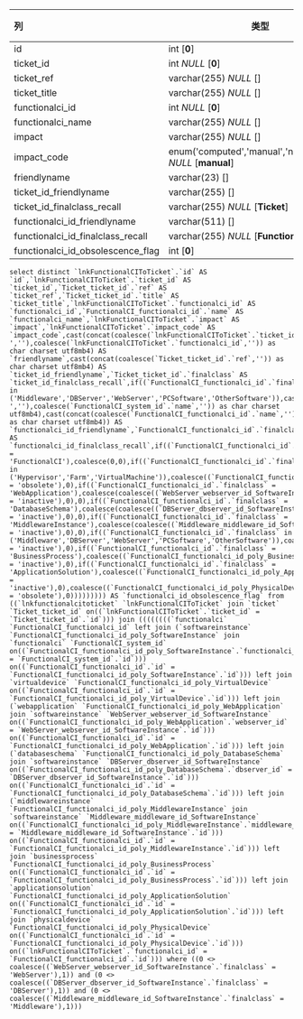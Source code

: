 | 列                                | 类型                                                         | 注释 |
| :-------------------------------- | ------------------------------------------------------------ | ---- |
| id                                | int [**0**]                                                  |      |
| ticket_id                         | int *NULL* [**0**]                                           |      |
| ticket_ref                        | varchar(255) *NULL* []                                       |      |
| ticket_title                      | varchar(255) *NULL* []                                       |      |
| functionalci_id                   | int *NULL* [**0**]                                           |      |
| functionalci_name                 | varchar(255) *NULL* []                                       |      |
| impact                            | varchar(255) *NULL* []                                       |      |
| impact_code                       | enum('computed','manual','not_impacted') *NULL* [**manual**] |      |
| friendlyname                      | varchar(23) []                                               |      |
| ticket_id_friendlyname            | varchar(255) []                                              |      |
| ticket_id_finalclass_recall       | varchar(255) *NULL* [**Ticket**]                             |      |
| functionalci_id_friendlyname      | varchar(511) []                                              |      |
| functionalci_id_finalclass_recall | varchar(255) *NULL* [**FunctionalCI**]                       |      |
| functionalci_id_obsolescence_flag | int [**0**]                                                  |      |

```
select distinct `lnkFunctionalCIToTicket`.`id` AS `id`,`lnkFunctionalCIToTicket`.`ticket_id` AS `ticket_id`,`Ticket_ticket_id`.`ref` AS `ticket_ref`,`Ticket_ticket_id`.`title` AS `ticket_title`,`lnkFunctionalCIToTicket`.`functionalci_id` AS `functionalci_id`,`FunctionalCI_functionalci_id`.`name` AS `functionalci_name`,`lnkFunctionalCIToTicket`.`impact` AS `impact`,`lnkFunctionalCIToTicket`.`impact_code` AS `impact_code`,cast(concat(coalesce(`lnkFunctionalCIToTicket`.`ticket_id`,''),coalesce(' ',''),coalesce(`lnkFunctionalCIToTicket`.`functionalci_id`,'')) as char charset utf8mb4) AS `friendlyname`,cast(concat(coalesce(`Ticket_ticket_id`.`ref`,'')) as char charset utf8mb4) AS `ticket_id_friendlyname`,`Ticket_ticket_id`.`finalclass` AS `ticket_id_finalclass_recall`,if((`FunctionalCI_functionalci_id`.`finalclass` in ('Middleware','DBServer','WebServer','PCSoftware','OtherSoftware')),cast(concat(coalesce(`FunctionalCI_functionalci_id`.`name`,''),coalesce(' ',''),coalesce(`FunctionalCI_system_id`.`name`,'')) as char charset utf8mb4),cast(concat(coalesce(`FunctionalCI_functionalci_id`.`name`,'')) as char charset utf8mb4)) AS `functionalci_id_friendlyname`,`FunctionalCI_functionalci_id`.`finalclass` AS `functionalci_id_finalclass_recall`,if((`FunctionalCI_functionalci_id`.`finalclass` = 'FunctionalCI'),coalesce(0,0),if((`FunctionalCI_functionalci_id`.`finalclass` in ('Hypervisor','Farm','VirtualMachine')),coalesce((`FunctionalCI_functionalci_id_poly_VirtualDevice`.`status` = 'obsolete'),0),if((`FunctionalCI_functionalci_id`.`finalclass` = 'WebApplication'),coalesce(coalesce((`WebServer_webserver_id_SoftwareInstance`.`status` = 'inactive'),0),0),if((`FunctionalCI_functionalci_id`.`finalclass` = 'DatabaseSchema'),coalesce(coalesce((`DBServer_dbserver_id_SoftwareInstance`.`status` = 'inactive'),0),0),if((`FunctionalCI_functionalci_id`.`finalclass` = 'MiddlewareInstance'),coalesce(coalesce((`Middleware_middleware_id_SoftwareInstance`.`status` = 'inactive'),0),0),if((`FunctionalCI_functionalci_id`.`finalclass` in ('Middleware','DBServer','WebServer','PCSoftware','OtherSoftware')),coalesce((`FunctionalCI_functionalci_id_poly_SoftwareInstance`.`status` = 'inactive'),0),if((`FunctionalCI_functionalci_id`.`finalclass` = 'BusinessProcess'),coalesce((`FunctionalCI_functionalci_id_poly_BusinessProcess`.`status` = 'inactive'),0),if((`FunctionalCI_functionalci_id`.`finalclass` = 'ApplicationSolution'),coalesce((`FunctionalCI_functionalci_id_poly_ApplicationSolution`.`status` = 'inactive'),0),coalesce((`FunctionalCI_functionalci_id_poly_PhysicalDevice`.`status` = 'obsolete'),0))))))))) AS `functionalci_id_obsolescence_flag` from ((`lnkfunctionalcitoticket` `lnkFunctionalCIToTicket` join `ticket` `Ticket_ticket_id` on((`lnkFunctionalCIToTicket`.`ticket_id` = `Ticket_ticket_id`.`id`))) join ((((((((`functionalci` `FunctionalCI_functionalci_id` left join (`softwareinstance` `FunctionalCI_functionalci_id_poly_SoftwareInstance` join `functionalci` `FunctionalCI_system_id` on((`FunctionalCI_functionalci_id_poly_SoftwareInstance`.`functionalci_id` = `FunctionalCI_system_id`.`id`))) on((`FunctionalCI_functionalci_id`.`id` = `FunctionalCI_functionalci_id_poly_SoftwareInstance`.`id`))) left join `virtualdevice` `FunctionalCI_functionalci_id_poly_VirtualDevice` on((`FunctionalCI_functionalci_id`.`id` = `FunctionalCI_functionalci_id_poly_VirtualDevice`.`id`))) left join (`webapplication` `FunctionalCI_functionalci_id_poly_WebApplication` join `softwareinstance` `WebServer_webserver_id_SoftwareInstance` on((`FunctionalCI_functionalci_id_poly_WebApplication`.`webserver_id` = `WebServer_webserver_id_SoftwareInstance`.`id`))) on((`FunctionalCI_functionalci_id`.`id` = `FunctionalCI_functionalci_id_poly_WebApplication`.`id`))) left join (`databaseschema` `FunctionalCI_functionalci_id_poly_DatabaseSchema` join `softwareinstance` `DBServer_dbserver_id_SoftwareInstance` on((`FunctionalCI_functionalci_id_poly_DatabaseSchema`.`dbserver_id` = `DBServer_dbserver_id_SoftwareInstance`.`id`))) on((`FunctionalCI_functionalci_id`.`id` = `FunctionalCI_functionalci_id_poly_DatabaseSchema`.`id`))) left join (`middlewareinstance` `FunctionalCI_functionalci_id_poly_MiddlewareInstance` join `softwareinstance` `Middleware_middleware_id_SoftwareInstance` on((`FunctionalCI_functionalci_id_poly_MiddlewareInstance`.`middleware_id` = `Middleware_middleware_id_SoftwareInstance`.`id`))) on((`FunctionalCI_functionalci_id`.`id` = `FunctionalCI_functionalci_id_poly_MiddlewareInstance`.`id`))) left join `businessprocess` `FunctionalCI_functionalci_id_poly_BusinessProcess` on((`FunctionalCI_functionalci_id`.`id` = `FunctionalCI_functionalci_id_poly_BusinessProcess`.`id`))) left join `applicationsolution` `FunctionalCI_functionalci_id_poly_ApplicationSolution` on((`FunctionalCI_functionalci_id`.`id` = `FunctionalCI_functionalci_id_poly_ApplicationSolution`.`id`))) left join `physicaldevice` `FunctionalCI_functionalci_id_poly_PhysicalDevice` on((`FunctionalCI_functionalci_id`.`id` = `FunctionalCI_functionalci_id_poly_PhysicalDevice`.`id`))) on((`lnkFunctionalCIToTicket`.`functionalci_id` = `FunctionalCI_functionalci_id`.`id`))) where ((0 <> coalesce((`WebServer_webserver_id_SoftwareInstance`.`finalclass` = 'WebServer'),1)) and (0 <> coalesce((`DBServer_dbserver_id_SoftwareInstance`.`finalclass` = 'DBServer'),1)) and (0 <> coalesce((`Middleware_middleware_id_SoftwareInstance`.`finalclass` = 'Middleware'),1)))
```

